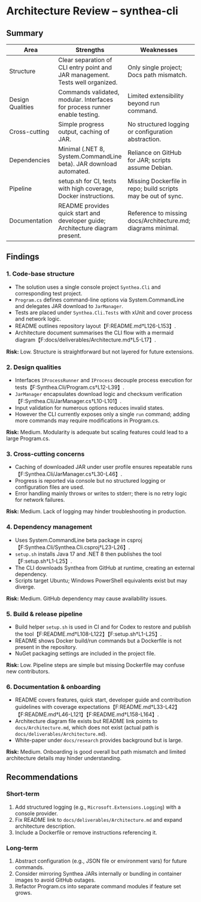 # Architecture Review – synthea-cli

## Summary

| Area | Strengths | Weaknesses | Risk |
| --- | --- | --- | --- |
| Structure | Clear separation of CLI entry point and JAR management. Tests well organized. | Only single project; Docs path mismatch. | Low |
| Design Qualities | Commands validated, modular. Interfaces for process runner enable testing. | Limited extensibility beyond run command. | Medium |
| Cross-cutting | Simple progress output, caching of JAR. | No structured logging or configuration abstraction. | Medium |
| Dependencies | Minimal (.NET 8, System.CommandLine beta). JAR download automated. | Reliance on GitHub for JAR; scripts assume Debian. | Medium |
| Pipeline | setup.sh for CI, tests with high coverage, Docker instructions. | Missing Dockerfile in repo; build scripts may be out of sync. | Low |
| Documentation | README provides quick start and developer guide; Architecture diagram present. | Reference to missing docs/Architecture.md; diagrams minimal. | Medium |

## Findings

### 1. Code-base structure
- The solution uses a single console project `Synthea.Cli` and corresponding test project.
- `Program.cs` defines command-line options via System.CommandLine and delegates JAR download to `JarManager`.
- Tests are placed under `Synthea.Cli.Tests` with xUnit and cover process and network logic.
- README outlines repository layout【F:README.md†L126-L153】.
- Architecture document summarises the CLI flow with a mermaid diagram【F:docs/deliverables/Architecture.md†L5-L17】.

**Risk:** Low. Structure is straightforward but not layered for future extensions.

### 2. Design qualities
- Interfaces `IProcessRunner` and `IProcess` decouple process execution for tests【F:Synthea.Cli/Program.cs†L12-L39】.
- `JarManager` encapsulates download logic and checksum verification【F:Synthea.Cli/JarManager.cs†L10-L101】.
- Input validation for numerous options reduces invalid states.
- However the CLI currently exposes only a single `run` command; adding more commands may require modifications in Program.cs.

**Risk:** Medium. Modularity is adequate but scaling features could lead to a large Program.cs.

### 3. Cross-cutting concerns
- Caching of downloaded JAR under user profile ensures repeatable runs【F:Synthea.Cli/JarManager.cs†L30-L46】.
- Progress is reported via console but no structured logging or configuration files are used.
- Error handling mainly throws or writes to stderr; there is no retry logic for network failures.

**Risk:** Medium. Lack of logging may hinder troubleshooting in production.

### 4. Dependency management
- Uses System.CommandLine beta package in csproj【F:Synthea.Cli/Synthea.Cli.csproj†L23-L26】.
- `setup.sh` installs Java 17 and .NET 8 then publishes the tool【F:setup.sh†L1-L25】.
- The CLI downloads Synthea from GitHub at runtime, creating an external dependency.
- Scripts target Ubuntu; Windows PowerShell equivalents exist but may diverge.

**Risk:** Medium. GitHub dependency may cause availability issues.

### 5. Build & release pipeline
- Build helper `setup.sh` is used in CI and for Codex to restore and publish the tool【F:README.md†L108-L122】【F:setup.sh†L1-L25】.
- README shows Docker build/run commands but a Dockerfile is not present in the repository.
- NuGet packaging settings are included in the project file.

**Risk:** Low. Pipeline steps are simple but missing Dockerfile may confuse new contributors.

### 6. Documentation & onboarding
- README covers features, quick start, developer guide and contribution guidelines with coverage expectations【F:README.md†L33-L42】【F:README.md†L46-L121】【F:README.md†L158-L164】.
- Architecture diagram file exists but README link points to `docs/Architecture.md`, which does not exist (actual path is `docs/deliverables/Architecture.md`).
- White-paper under `docs/research` provides background but is large.

**Risk:** Medium. Onboarding is good overall but path mismatch and limited architecture details may hinder understanding.

## Recommendations

### Short-term
1. Add structured logging (e.g., `Microsoft.Extensions.Logging`) with a console provider.
2. Fix README link to `docs/deliverables/Architecture.md` and expand architecture description.
3. Include a Dockerfile or remove instructions referencing it.

### Long-term
1. Abstract configuration (e.g., JSON file or environment vars) for future commands.
2. Consider mirroring Synthea JARs internally or bundling in container images to avoid GitHub outages.
3. Refactor Program.cs into separate command modules if feature set grows.


